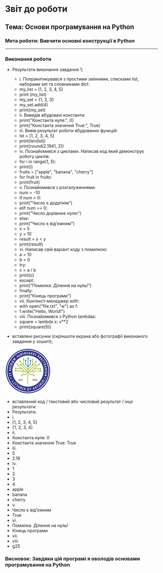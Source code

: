 # Звіт до роботи
## Тема: Основи програмування на Python
### Мета роботи: Вивчити основні конструкції в Python
---
### Виконання роботи
- Результати виконання завдання 1;
    - i. Попракитикувався з простими змінними, списками list, наборами set та словниками dict:
    - my_list = [1, 2, 3, 4, 5]
    - print (my_list)
    - my_set = {1, 2, 3}
    - my_set.add(4)
    - print(my_set)
    - ii. Виведів вбудовані константи:
    - print("Константа нуля:", 0)
    - print("Константа значення True:", True)
    - iii. Вивів результат роботи вбудованих функцій:
    - lst = [1, 2, 3, 4, 5]
    - print(len(lst))
    - print(round(2.1941, 2)) 
    - iv. Познайомився з циклами. Написав код який демонструє роботу циклів:
    - for i in range(1, 5):
    - print(i)
    - fruits = ["apple", "banana", "cherry"]
    - for fruit in fruits:
    - print(fruit)
    - v. Познайомився з розгалуженнями:
    - num = -10
    - if num > 0:
    - print("Число є додатнім")
    - elif num == 0:
    - print("Число дорівнює нулю")
    - else:
    - print("Число є від'ємним")
    - x = 5
    - y = 10
    - result = x < y
    - print(result)
    - vi. Написав свій варіант коду з помилкою:
    - a = 10
    - b = 0
    - try:
    - c = a / b
    - print(c)
    - except:
    - print("Помилка: Ділення на нуль!")
    - finally:
    - print("Кінець програми")
    - vii. Контекст-менеджер with:
    - with open("file.txt", "w") as f:
    - f.write("Hello, World!")
    - viii. Познайомився з Python lambdas:
    - square = lambda x: x**2
    - print(square(5))

- вставлені рисунки (скріншоти екрана або фотографії виконаного завдання у зошиті);

![alt text](https://github.com/BobasB/it_college/raw/main/reports/pictures/logo-lit.jpg "ІТ Коледж")

- вставлений код / текстовий або числовий результат / інші результати:
- Результати:
- i.
- [1, 2, 3, 4, 5]
- {1, 2, 3, 4}
- ii.
- Константа нуля: 0
- Константа значення True: True
- iii.
- 5
- 2.19
- iv.
- 1
- 2
- 3
- 4
- apple
- banana
- cherry
- v.
- Число є від'ємним
- True
- vi.
- Помилка: Ділення на нуль!
- Кінець програми
- vii.
- viii.
- g25
### Висновок: Завдяки цій програмі я оволодів основами програмування на Python